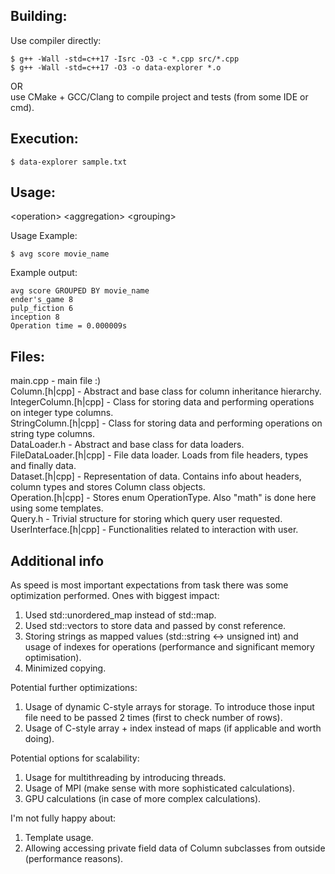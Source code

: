 ## Building:  
Use compiler directly:
```shell
$ g++ -Wall -std=c++17 -Isrc -O3 -c *.cpp src/*.cpp  
$ g++ -Wall -std=c++17 -O3 -o data-explorer *.o  
```
OR  
use CMake + GCC/Clang to compile project and tests (from some IDE or cmd).  

## Execution:  
```shell
$ data-explorer sample.txt
```

## Usage:  
\<operation\> \<aggregation\> \<grouping\>  

Usage Example:  
```shell
$ avg score movie_name
```

Example output:  
```shell
avg score GROUPED BY movie_name  
ender's_game 8  
pulp_fiction 6  
inception 8  
Operation time = 0.000009s  
```

## Files:  
main.cpp - main file :)  
Column.[h|cpp] - Abstract and base class for column inheritance hierarchy.  
IntegerColumn.[h|cpp] - Class for storing data and performing operations on integer type columns.   
StringColumn.[h|cpp] - Class for storing data and performing operations on string type columns.   
DataLoader.h - Abstract and base class for data loaders.  
FileDataLoader.[h|cpp] - File data loader. Loads from file headers, types and finally data.  
Dataset.[h|cpp] - Representation of data. Contains info about headers, column types and stores Column class objects.  
Operation.[h|cpp] - Stores enum OperationType. Also "math" is done here using some templates.  
Query.h - Trivial structure for storing which query user requested.  
UserInterface.[h|cpp] - Functionalities related to interaction with user.  

## Additional info
As speed is most important expectations from task there was some optimization performed. Ones with biggest impact:  
1) Used std::unordered_map instead of std::map.  
2) Used std::vectors to store data and passed by const reference.  
3) Storing strings as mapped values (std::string <-> unsigned int) and usage of indexes for operations (performance and significant memory optimisation).  
4) Minimized copying.

Potential further optimizations:  
1) Usage of dynamic C-style arrays for storage. To introduce those input file need to be passed 2 times (first to check number of rows).  
2) Usage of C-style array + index instead of maps (if applicable and worth doing).  

Potential options for scalability:  
1) Usage for multithreading by introducing threads.  
2) Usage of MPI (make sense with more sophisticated calculations).  
3) GPU calculations (in case of more complex calculations).

I'm not fully happy about:  
1) Template usage.  
2) Allowing accessing private field data of Column subclasses from outside (performance reasons).
